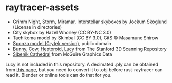 # raytracer-assets

* Grimm Night, Storm, Miramar, Interstellar skyboxes by Jockum Skoglund (License in directories)
* City skybox by Hazel Whorley (CC BY-NC 3.0)
* Tachikoma model by Skimbal (CC BY 3.0), GitS &copy; Masamune Shirow
* [Sponza model (Crytek version)](http://www.crytek.com/cryengine/cryengine3/downloads), public domain
* [Bunny, Cow, Heptoroid, Lucy](http://graphics.stanford.edu/data/3Dscanrep/) from The Stanford 3D Scanning Repository
* [Sibenik Cathedral](http://graphics.cs.williams.edu/data/meshes.xml) from McGuire Graphics Data

Lucy is not included in this repository. A decimated .ply can be obtained from [this page](http://gfx.cs.princeton.edu/proj/sugcon/models/), but you need to convert it to .obj before rust-raytracer can read it. Blender or online tools can do that for you.
